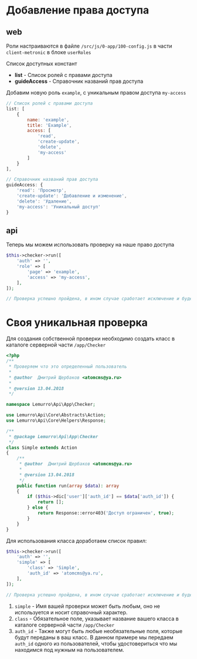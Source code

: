 # Добавление права доступа

## web
Роли настраиваются в файле `/src/js/0-app/100-config.js` в части `client-metronic` в блоке `userRoles`

Список доступных констант
- **list** - Список ролей с правами доступа
- **guideAccess** - Справочник названий прав доступа

Добавим новую роль `example`, с уникальным правом доступа `my-access`
```javascript
// Список ролей с правами доступа
list: [
    {
        name: 'example',
        title: 'Example',
        access: [
            'read',
            'create-update',
            'delete',
            'my-access'
        ]
    }
],

// Справочник названий прав доступа
guideAccess: {
    'read': 'Просмотр',
    'create-update': 'Добавление и изменение',
    'delete': 'Удаление',
    'my-access': 'Уникальный доступ'
}
```

## api
Теперь мы можем использовать проверку на наше право доступа
```php
$this->checker->run([
    'auth' => '',
    'role' => [
        'page' => 'example',
        'access' => 'my-access',
    ],
]);

// Проверка успешно пройдена, в ином случае сработает исключение и будет автоматически выброшена соотвествующая ошибка в ответе сервера
```

# Своя уникальная проверка
Для создания собственной проверки необходимо создать класс в каталоге серверной части `/app/Checker`
```php
<?php
/**
 * Проверяем что это определенный пользователь
 *
 * @author  Дмитрий Щербаков <atomcms@ya.ru>
 *
 * @version 13.04.2018
 */

namespace Lemurro\Api\App\Checker;

use Lemurro\Api\Core\Abstracts\Action;
use Lemurro\Api\Core\Helpers\Response;

/**
 * @package Lemurro\Api\App\Checker
 */
class Simple extends Action
{
    /**
     * @author  Дмитрий Щербаков <atomcms@ya.ru>
     *
     * @version 13.04.2018
     */
    public function run(array $data): array
    {
        if ($this->dic['user']['auth_id'] == $data['auth_id']) {
            return [];
        } else {
            return Response::error403('Доступ ограничен', true);
        }
    }
}

```
Для использования класса доработаем список правил:
```php
$this->checker->run([
    'auth' => '',
    'simple' => [
        'class' => 'Simple',
        'auth_id' => 'atomcms@ya.ru',
    ],
]);

// Проверка успешно пройдена, в ином случае сработает исключение и будет автоматически выброшена соотвествующая ошибка в ответе сервера
```
1. `simple` - Имя вашей проверки может быть любым, оно не используется и носит справочный характер.
2. `class` - Обязательное поле, указывает название вашего класса в каталоге серверной части `/app/Checker`
3. `auth_id` - Также могут быть любые необязательные поля, которые будут переданы в ваш класс. В данном примере мы передаем `auth_id` одного из пользователей, чтобы удостовериться что мы находимся под нужным на пользователем.